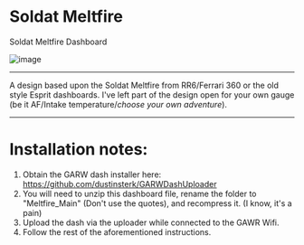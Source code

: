 # Soldat Meltfire
 Soldat Meltfire Dashboard

![image](https://github.com/user-attachments/assets/068b62dc-acc1-4e7b-9c84-15c6f08d08de)

---
A design based upon the Soldat Meltfire from RR6/Ferrari 360 or the old style Esprit dashboards. I've left part of the design open for your own gauge (be it AF/Intake temperature/*choose your own adventure*).

---

# Installation notes:

1) Obtain the GARW dash installer here: https://github.com/dustinsterk/GARWDashUploader
2) You will need to unzip this dashboard file, rename the folder to "Meltfire_Main" (Don't use the quotes), and recompress it. (I know, it's a pain)
3) Upload the dash via the uploader while connected to the GAWR Wifi.
4) Follow the rest of the aforementioned instructions.

